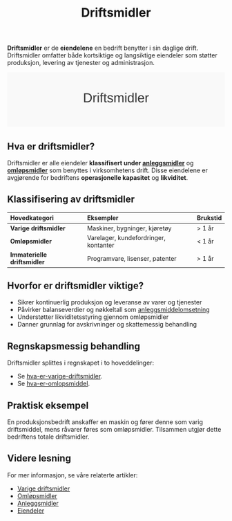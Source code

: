 ﻿---
title: "Driftsmidler"
meta_title: "Driftsmidler"
meta_description: '**Driftsmidler** er de **eiendelene** en bedrift benytter i sin daglige drift. Driftsmidler omfatter både kortsiktige og langsiktige eiendeler som støtter pro...'
slug: driftsmidler
type: blog
layout: pages/single
---

**Driftsmidler** er de **eiendelene** en bedrift benytter i sin daglige drift. Driftsmidler omfatter både kortsiktige og langsiktige eiendeler som støtter produksjon, levering av tjenester og administrasjon.

![Driftsmidler - oversikt](driftsmidler-image.svg)

## Hva er driftsmidler?

Driftsmidler er alle eiendeler **klassifisert under [anleggsmidler](/blogs/regnskap/hva-er-anleggsmidler "Hva er Anleggsmidler? Komplett Guide til Faste Eiendeler i Regnskap")** og **[omløpsmidler](/blogs/regnskap/hva-er-omlopsmiddel "Hva er Omløpsmidler? Komplett Guide til Kortsiktige Eiendeler")** som benyttes i virksomhetens drift. Disse eiendelene er avgjørende for bedriftens **operasjonelle kapasitet** og **likviditet**.

## Klassifisering av driftsmidler

| Hovedkategori                 | Eksempler                        | Brukstid     |
|:------------------------------|:---------------------------------|:-------------|
| **Varige driftsmidler**       | Maskiner, bygninger, kjøretøy    | > 1 år       |
| **Omløpsmidler**              | Varelager, kundefordringer, kontanter | < 1 år|
| **Immaterielle driftsmidler** | Programvare, lisenser, patenter  | > 1 år       |

## Hvorfor er driftsmidler viktige?

* Sikrer kontinuerlig produksjon og leveranse av varer og tjenester
* Påvirker balanseverdier og nøkkeltall som [anleggsmiddelomsetning](/blogs/regnskap/hva-er-anleggsmiddelomsetning "Hva er Anleggsmiddelomsetning? Effektivitet i Bruk av Eiendeler")
* Understøtter likviditetsstyring gjennom omløpsmidler
* Danner grunnlag for avskrivninger og skattemessig behandling

## Regnskapsmessig behandling

Driftsmidler splittes i regnskapet i to hoveddelinger:

- Se [hva-er-varige-driftsmidler](/blogs/regnskap/hva-er-varige-driftsmidler "Hva er varige driftsmidler? Komplett Guide til Langsiktige Materielle Eiendeler").
- Se [hva-er-omlopsmiddel](/blogs/regnskap/hva-er-omlopsmiddel "Hva er omløpsmidler? Komplett Guide til Kortsiktige Eiendeler").

## Praktisk eksempel

En produksjonsbedrift anskaffer en maskin og fører denne som varig driftsmiddel, mens råvarer føres som omløpsmidler. Tilsammen utgjør dette bedriftens totale driftsmidler.

## Videre lesning

For mer informasjon, se våre relaterte artikler:
* [Varige driftsmidler](/blogs/regnskap/hva-er-varige-driftsmidler "Hva er Varige Driftsmidler? Guide til Langsiktige Materielle Eiendeler")
* [Omløpsmidler](/blogs/regnskap/hva-er-omlopsmiddel "Hva er Omløpsmidler? Guide til Kortsiktige Eiendeler")
* [Anleggsmidler](/blogs/regnskap/hva-er-anleggsmidler "Hva er Anleggsmidler? Guide til Faste Eiendeler")
* [Eiendeler](/blogs/regnskap/hva-er-eiendel "Hva er Eiendel? Komplett Guide til Eiendeler i Regnskap")








